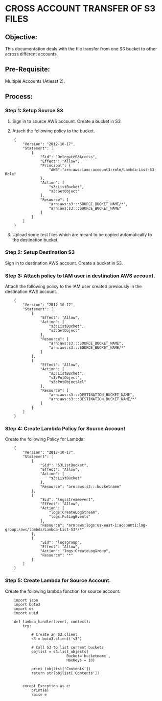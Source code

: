 # CROSS ACCOUNT TRANSFER OF S3 FILES

## Objective:
This documentation deals with the file transfer from one S3 bucket to other across different accounts.

## Pre-Requisite:
Multiple Accounts (Atleast 2).

## Process:

### Step 1: Setup Source S3
1. Sign in to source AWS account. Create a bucket in S3. 

2. Attach the following policy to the bucket. 
```
    {
        "Version": "2012-10-17",
        "Statement": [
            {
                "Sid": "DelegateS3Access",
                "Effect": "Allow",
                "Principal": {
                    "AWS":"arn:aws:iam::account1:role/Lambda-List-S3-Role"
                },
                "Action": [
                    "s3:ListBucket",
                    "s3:GetObject"
                ],
                "Resource": [
                    "arn:aws:s3:::SOURCE_BUCKET_NAME/*",
                    "arn:aws:s3:::SOURCE_BUCKET_NAME"
                ]
            }
        ]
    }
```

3. Upload some test files which are meant to be copied automatically to the destination bucket.


### Step 2: Setup Destination S3
Sign in to destination AWS account. Create a bucket in S3.

### Step 3: Attach policy to IAM user in destination AWS account.
Attach the following policy to the IAM user created previously in the destination AWS account.
```
    {
        "Version": "2012-10-17",
        "Statement": [
            {
                "Effect": "Allow",
                "Action": [
                    "s3:ListBucket",
                    "s3:GetObject"
                ],
                "Resource": [
                    "arn:aws:s3:::SOURCE_BUCKET_NAME",
                    "arn:aws:s3:::SOURCE_BUCKET_NAME/*"
                ]
            },
            {
                "Effect": "Allow",
                "Action": [
                    "s3:ListBucket",
                    "s3:PutObject",
                    "s3:PutObjectAcl"
                ],
                "Resource": [
                    "arn:aws:s3:::DESTINATION_BUCKET_NAME",
                    "arn:aws:s3:::DESTINATION_BUCKET_NAME/*"
                ]
            }
        ]
    }
```


### Step 4: Create Lambda Policy for Source Account
Create the following Policy for Lambda:
```
    {
        "Version": "2012-10-17",
        "Statement": [
            {
                "Sid": "S3ListBucket",
                "Effect": "Allow",
                "Action": [
                    "s3:ListBucket"
                ],
                "Resource": "arn:aws:s3:::bucketname"
            },
            {
                "Sid": "logsstreamevent",
                "Effect": "Allow",
                "Action": [
                    "logs:CreateLogStream",
                    "logs:PutLogEvents"
                ],
                "Resource": "arn:aws:logs:us-east-1:account1:log-group:/aws/lambda/Lambda-List-S3*/*"
            },
            {
                "Sid": "logsgroup",
                "Effect": "Allow",
                "Action": "logs:CreateLogGroup",
                "Resource": "*"
            }
        ]
    }
```

### Step 5: Create Lambda for Source Account.
Create the following lambda function for source account.
```
    import json
    import boto3
    import os
    import uuid

    def lambda_handler(event, context):
        try:

            # Create an S3 client
            s3 = boto3.client('s3')

            # Call S3 to list current buckets
            objlist = s3.list_objects(
                            Bucket='bucketname',
                            MaxKeys = 10)

            print (objlist['Contents'])
            return str(objlist['Contents'])


        except Exception as e:
            print(e)
            raise e
```